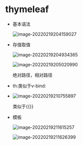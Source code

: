 # thymeleaf

+ 基本语法

  ![image-20220219204159027](https://home.innky.xyz:25566/images/image-20220219204159027.png)

+ 存值取值

  ![image-20220219204934365](https://home.innky.xyz:25566/images/image-20220219204934365.png)

  ![image-20220219205020990](https://home.innky.xyz:25566/images/image-20220219205020990.png)

  绝对路径，相对路径

+ th:类似于v-bind:

+ ![image-20220219210755897](https://home.innky.xyz:25566/images/image-20220219210755897.png)

  类似于{{}}

+ 模板

  ![image-20220219211615257](https://home.innky.xyz:25566/images/image-20220219211615257.png)

  ![image-20220219211626399](https://home.innky.xyz:25566/images/image-20220219211626399.png)
